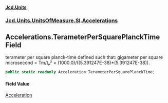 #### [Jcd.Units](index.md 'index')
### [Jcd.Units.UnitsOfMeasure.SI](Jcd.Units.UnitsOfMeasure.SI.md 'Jcd.Units.UnitsOfMeasure.SI').[Accelerations](Accelerations.md 'Jcd.Units.UnitsOfMeasure.SI.Accelerations')

## Accelerations.TerameterPerSquarePlanckTime Field

terameter per square planck-time defined such that: gigameter per square microsecond = Tm/tₚ² ×
(1000.0)/((5.391247E-38)*(5.391247E-38)).

```csharp
public static readonly Acceleration TerameterPerSquarePlanckTime;
```

#### Field Value
[Acceleration](Acceleration.md 'Jcd.Units.UnitTypes.Acceleration')